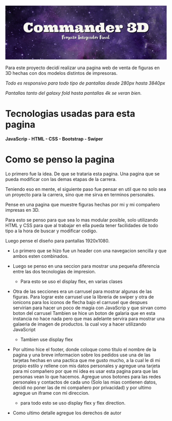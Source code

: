 ![Commander 3D](banner.jpg)

Para este proyecto decidí realizar una pagina web de venta de figuras en 3D
hechas con dos modelos distintos de impresoras.

<em> Todo es responsivo para todo tipo de pantallas desde 280px hasta 3840px</em>

<em> Pantallas tanto del galaxy fold hasta pantallas 4k se veran bien. </em>

# __Tecnologias usadas para esta pagina__

 __JavaScrip - HTML - CSS - Bootstrap - Swiper__



# __Como se penso la pagina__

Lo primero fue la idea. De que se trataria esta pagina. Una pagina que se pueda modificar con las demas etapas de la carrera.

Teniendo eso en mente, el siguiente paso fue pensar en util que no solo sea un proyecto para la carrera, sino que me sirva en terminos personales.

Pense en una pagina que muestre figuras hechas por mi y mi compañero impresas en 3D.

Para esto se penso para que sea lo mas modular posible, solo utilizando HTML y CSS para que al trabajar en ella pueda tener facilidades de todo tipo a la hora de buscar y modificar codigo.

Luego pense el diseño para pantallas 1920x1080.

- Lo primero que se hizo fue un header con una navegacion sencilla y que ambos esten combinados.

- Luego se penso en una seccion para mostrar una pequeña diferencia entre las dos tecnologias de impresion.
    - Para esto se uso el display flex, en varias clases

- Otra de las secciones era un carrusel para mostrar algunas de las figuras.
    Para lograr este carrusel use la libreria de swiper y otra de ionicons para los iconos de flecha bajo el carrusel que despues servirian para
    hacer un poco de magia con JavaScrip y que sirvan como boton del carrusel
    Tambien se hice un boton de galaria que en esta instancia no hace nada pero que mas adelante servira para mostrar una galaeria de imagen
    de productos. la cual voy a hacer utilizando JavaScript
    - Tambien use display flex


- Por ultimo hice el footer, donde coloque como titulo el nombre de la pagina y una breve informacion sobre los pedidos
    use una de las tarjetas hechas en una pactica que me gusto mucho, a la cual le di mi propio estilo y rellene con mis datos personales
    y agregue una tarjeta para mi compañero por que mi idea es usar esta pagina para que las personas vean lo que hacemos.
    Agregue unos botones para las redes personales y contactos de cada uno (Solo las mias contienen datos, decidi no poner las de mi compañero por privacidad)
    y por ultimo agregue un iframe con mi direccion.
    - para todo esto se uso display flex y flex direction.


- Como ultimo detalle agregue los derechos de autor 


